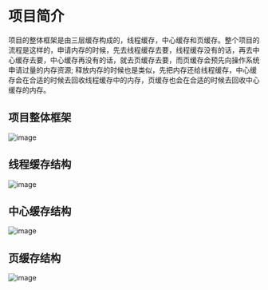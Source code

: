 # 项目简介
项目的整体框架是由三层缓存构成的，线程缓存，中心缓存和页缓存。整个项目的流程是这样的，申请内存的时候，先去线程缓存去要，线程缓存没有的话，再去中心缓存去要，中心缓存再没有的话，就去页缓存去要，而页缓存会预先向操作系统申请过量的内存资源; 释放内存的时候也是类似，先把内存还给线程缓存，中心缓存会在合适的时候去回收线程缓存中的内存，页缓存也会在合适的时候去回收中心缓存的内存。

## 项目整体框架
  ![image](https://github.com/Latecomessnow/High-Concurrency-Memory-Pool/assets/101911487/804bc896-3b5d-4bca-8263-a9907d31d6a1)

## 线程缓存结构
  ![image](https://github.com/Latecomessnow/High-Concurrency-Memory-Pool/assets/101911487/95945c45-e2c2-4086-96b7-e959ac8e8ab3)

## 中心缓存结构
  ![image](https://github.com/Latecomessnow/High-Concurrency-Memory-Pool/assets/101911487/65e15d70-d4f5-4a7a-9abb-3dbb7590921c)

## 页缓存结构
  ![image](https://github.com/Latecomessnow/High-Concurrency-Memory-Pool/assets/101911487/568b9d9e-1ae9-4aef-91e3-33e55b1b8464)
